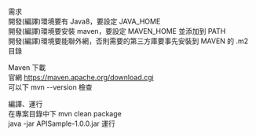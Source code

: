 需求  
開發(編譯)環境要有 Java8，要設定 JAVA_HOME  
開發(編譯)環境要安裝 maven，要設定 MAVEN_HOME 並添加到 PATH  
開發(編譯)環境要能聯外網，否則需要的第三方庫要事先安裝到 MAVEN 的 .m2 目錄  
  
  
Maven 下載  
官網 https://maven.apache.org/download.cgi  
可以下 mvn --version 檢查  
  
  
編譯、運行  
在專案目錄中下 mvn clean package  
java -jar APISample-1.0.0.jar 運行  
 
